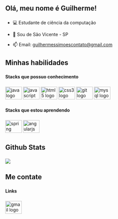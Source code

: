 <h2 align="left">Olá, meu nome é Guilherme!</h2>

###

- 💻 Estudante de ciência da computação
  
- 📍 Sou de São Vicente - SP  

- 📫 Email: guilhermessimoescontato@gmail.com

## Minhas habilidades  

###

<h4 align="left">Stacks que possuo conhecimento </h4>

###

<div align="left">
  <img src="https://cdn.jsdelivr.net/gh/devicons/devicon/icons/java/java-original.svg" height="40" width="52" alt="java logo"  />
  <img src="https://cdn.jsdelivr.net/gh/devicons/devicon/icons/javascript/javascript-original.svg" height="40" width="52" alt="javascript logo"  />
  <img src="https://cdn.jsdelivr.net/gh/devicons/devicon/icons/html5/html5-original.svg" height="40" width="52" alt="html5 logo"  />
  <img src="https://cdn.jsdelivr.net/gh/devicons/devicon/icons/css3/css3-original.svg" height="40" width="52" alt="css3 logo"  />
  <img src="https://cdn.jsdelivr.net/gh/devicons/devicon/icons/git/git-original.svg" height="40" width="52" alt="git logo"  />
  <img src="https://cdn.jsdelivr.net/gh/devicons/devicon/icons/mysql/mysql-original.svg" height="40" width="52" alt="mysql logo"  />
</div>

###

<h4 align="left">Stacks que estou aprendendo</h4>

###

<div align="left">
  <img src="https://cdn.jsdelivr.net/gh/devicons/devicon/icons/spring/spring-original.svg" height="40" width="52" alt="spring logo"  />
  <img src="https://cdn.jsdelivr.net/gh/devicons/devicon/icons/angularjs/angularjs-original.svg" height="40" width="52" alt="angularjs logo"  />
</div>

## Github Stats 

### 

![](https://github-readme-stats.vercel.app/api/top-langs/?username=guissimoess&theme=onedark&hide_border=false&include_all_commits=false&count_private=false&layout=compact)

## Me contate

###

<h4 align="left">Links</h4>

###

<div align="left">
  <a href = "mailto:guilhermessimoescontato@gmail.com"><img src="https://raw.githubusercontent.com/maurodesouza/profile-readme-generator/master/src/assets/icons/social/gmail/default.svg" width="52" height="40" alt="gmail logo"  />
</div>

###
